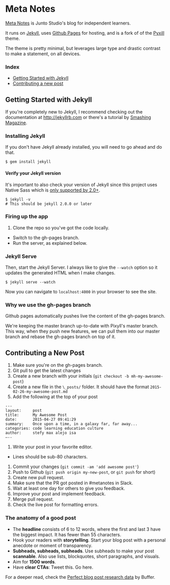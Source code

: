 # Meta Notes

[Meta Notes](http://metanot.es) is Junto Studio's blog for
 independent learners.

It runs on [Jekyll](http://jekyllrb.com/), uses [Github Pages](https://pages.github.com/) for hosting, and is a fork of of
 the [Pyxill](https://github.com/johnotander/pixyll/) theme.

The theme is pretty minimal, but leverages large type and
drastic contrast to make a statement, on all devices.

### Index

- [Getting Started with Jekyll](#getting-started-with-jekyll)
- [Contributing a new post](#contributing-a-new-post)

## Getting Started with Jekyll

If you're completely new to Jekyll, I recommend checking out the
documentation at <http://jekyllrb.com> or there's a tutorial by
[Smashing Magazine](http://www.smashingmagazine.com/2014/08/01/build-blog-jekyll-github-pages/).

### Installing Jekyll

If you don't have Jekyll already installed, you will need to go
ahead and do that.

```
$ gem install jekyll
```

#### Verify your Jekyll version

It's important to also check your version of Jekyll since this
project uses Native Sass which
is [only supported by 2.0+](http://jekyllrb.com/news/2014/05/06/jekyll-turns-2-0-0/).

```
$ jekyll -v
# This should be jekyll 2.0.0 or later
```

### Firing up the app

1. Clone the repo so you've got the code locally.
+ Switch to the gh-pages branch.
+ Run the server, as explained below.

### Jekyll Serve

Then, start the Jekyll Server. I always like to give the `--watch`
 option so it updates the generated HTML when I make changes.

```
$ jekyll serve --watch
```

Now you can navigate to `localhost:4000` in your browser to see the
 site.

### Why we use the gh-pages branch

Github pages automatically pushes live the content of the gh-pages branch.

We're keeping the master branch up-to-date with Pixyll's master branch.
This way, when they push new features, we can pull them into our master
 branch and rebase the gh-pages branch on top of it.

## Contributing a New Post

1. Make sure you're on the gh-pages branch.
1. Git pull to get the latest changes
1. Create a new branch with your initials (`git checkout -b mh-my-awesome-post`)
1. Create a new file in the `\_posts/` folder. It should have the format
   `2015-02-26-my-awesome-post.md`
1. Add the following at the top of your post
```
---
layout:     post
title:      My Awesome Post
date:       2015-04-27 09:41:29
summary:    Once upon a time, in a galaxy far, far away...
categories: code learning education culture
author:     stefy max alejo isa
—--
```
1. Write your post in your favorite editor. 
  + Lines should be sub-80 characters.
1. Commit your changes (`git commit -am 'add awesome post'`)
1. Push to Github (`git push origin my-new-post`, or `git push` for short)
1. Create new pull request.
1. Make sure that the PR got posted in #metanotes in Slack. 
1. Wait at least one day for others to give you feedback.
1. Improve your post and implement feedback.
1. Merge pull request.
1. Check the live post for formatting errors.

### The anatomy of a good post
- The **headline** consists of 6 to 12 words, where the first and last 3 have the biggest impact. It has fewer than 55 characters.
- Hook your readers with **storytelling**. Start your blog post with a personal anecdote or moment of transparency.
- **Subheads, subheads, subheads**. Use subheads to make your post **scannable**. Also use lists, blockquotes, short paragraphs, and visuals.
- Aim for **1500 words**.
- Have **clear CTAs**: Tweet this. Go here.

For a deeper read, check the
 [Perfect blog post research data](https://blog.bufferapp.com/perfect-blog-post-research-data)
by Buffer.
